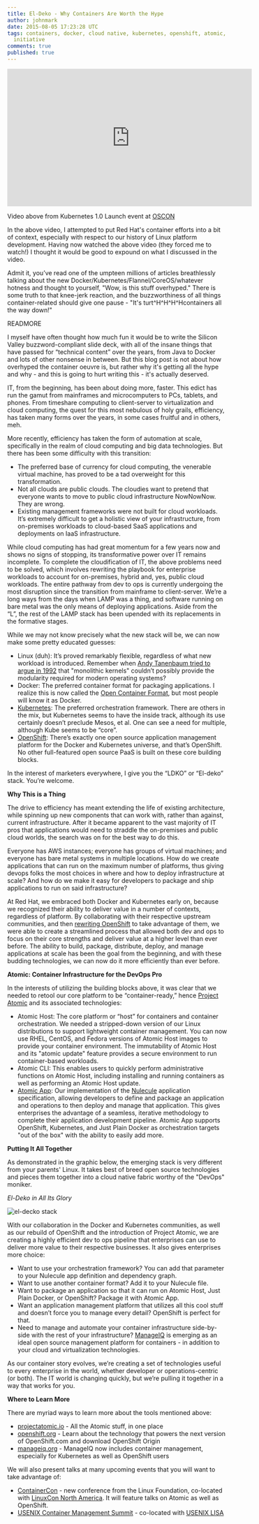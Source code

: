 ```yaml
---
title: El-Deko - Why Containers Are Worth the Hype
author: johnmark
date: 2015-08-05 17:23:28 UTC
tags: containers, docker, cloud native, kubernetes, openshift, atomic, open container
  initiative
comments: true
published: true
---
```


<iframe width="560" height="315" src="https://www.youtube.com/embed/vqtnG1TBdxM" frameborder="0" allowfullscreen></iframe>

Video above from Kubernetes 1.0 Launch event at [OSCON](http://www.oscon.com/open-source-2015)

In the above video, I attempted to put Red Hat's container efforts into a bit of context, especially with respect to our history of Linux platform development. Having now watched the above video (they forced me to watch!) I thought it would be good to expound on what I discussed in the video.

Admit it, you’ve read one of the umpteen millions of articles breathlessly talking about the new Docker/Kubernetes/Flannel/CoreOS/whatever hotness and thought to yourself, "Wow, is this stuff overhyped." There is some truth to that knee-jerk reaction, and the buzzworthiness of all things container-related should give one pause - "It's turt^H^H^H^Hcontainers all the way down!"

READMORE

I myself have often thought how much fun it would be to write the Silicon Valley buzzword-compliant slide deck, with all of the insane things that have passed for “technical content” over the years, from Java to Docker and lots of other nonsense in between. But this blog post is not about how overhyped the container oeuvre is, but rather why it's getting all the hype and why - and this is going to hurt writing this - it's actually deserved.

IT, from the beginning, has been about doing more, faster. This edict has run the gamut from mainframes and microcomputers to PCs, tablets, and phones. From timeshare computing to client-server to virtualization and cloud computing, the quest for this most nebulous of holy grails, efficiency, has taken many forms over the years, in some cases fruitful and in others, meh.

More recently, efficiency has taken the form of automation at scale, specifically in the realm of cloud computing and big data technologies. But there has been some difficulty with this transition:

* The preferred base of currency for cloud computing, the venerable virtual machine, has proved to be a tad overweight for this transformation.
* Not all clouds are public clouds. The cloudies want to pretend that everyone wants to move to public cloud infrastructure NowNowNow. They are wrong.
* Existing management frameworks were not built for cloud workloads. It’s extremely difficult to get a holistic view of your infrastructure, from on-premises workloads to cloud-based SaaS applications and deployments on IaaS infrastructure.

While cloud computing has had great momentum for a few years now and shows no signs of stopping, its transformative power over IT remains incomplete. To complete the cloudification of IT, the above problems need to be solved, which involves rewriting the playbook for enterprise workloads to account for on-premises, hybrid and, yes, public cloud workloads. The entire pathway from dev to ops is currently undergoing the most disruption since the transition from mainframe to client-server. We’re a long ways from the days when LAMP was a thing, and software running on bare metal was the only means of deploying applications. Aside from the “L”, the rest of the LAMP stack has been upended with its replacements in the formative stages.

While we may not know precisely what the new stack will be, we can now make some pretty educated guesses:

* Linux (duh): It’s proved remarkably flexible, regardless of what new workload is introduced. Remember when [Andy Tanenbaum tried to argue in 1992](http://www.oreilly.com/openbook/opensources/book/appa.html) that "monolithic kernels" couldn’t possibly provide the modularity required for modern operating systems?
* Docker: The preferred container format for packaging applications. I realize this is now called the [Open Container Format](https://github.com/opencontainers/specs), but most people will know it as Docker.
* [Kubernetes](http://kubernetes.io/): The preferred orchestration framework. There are others in the mix, but Kubernetes seems to have the inside track, although its use certainly doesn’t preclude Mesos, et al. One can see a need for multiple, although Kube seems to be “core”.
* [OpenShift](http://www.openshift.org/): There’s exactly one open source application management platform for the Docker and Kubernetes universe, and that’s OpenShift. No other full-featured open source PaaS is built on these core building blocks.

In the interest of marketers everywhere, I give you the “LDKO” or “El-deko” stack. You’re welcome.

**Why This is a Thing**

The drive to efficiency has meant extending the life of existing architecture, while spinning up new components that can work with, rather than against, current infrastructure. After it became apparent to the vast majority of IT pros that applications would need to straddle the on-premises and public cloud worlds, the search was on for the best way to do this.

Everyone has AWS instances; everyone has groups of virtual machines; and everyone has bare metal systems in multiple locations. How do we create applications that can run on the maximum number of platforms, thus giving devops folks the most choices in where and how to deploy infrastructure at scale? And how do we make it easy for developers to package and ship applications to run on said infrastructure?

At Red Hat, we embraced both Docker and Kubernetes early on, because we recognized their ability to deliver value in a number of contexts, regardless of platform. By collaborating with their respective upstream communities, and then [rewriting OpenShift](http://www.openshift.org/#v3) to take advantage of them, we were able to create a streamlined process that allowed both dev and ops to focus on their core strengths and deliver value at a higher level than ever before. The ability to build, package, distribute, deploy, and manage applications at scale has been the goal from the beginning, and with these budding technologies, we can now do it more efficiently than ever before.

**Atomic: Container Infrastructure for the DevOps Pro**

In the interests of utilizing the building blocks above, it was clear that we needed to retool our core platform to be “container-ready,” hence [Project Atomic](http://projectatomic.io/) and its associated technologies:

* Atomic Host: The core platform or “host” for containers and container orchestration. We needed a stripped-down version of our Linux distributions to support lightweight container management. You can now use RHEL, CentOS, and Fedora versions of Atomic Host images to provide your container environment. The immutability of Atomic Host and its "atomic update" feature provides a secure environment to run container-based workloads.
* Atomic CLI: This enables users to quickly perform administrative functions on Atomic Host, including installing and running containers as well as performing an Atomic Host update.
* [Atomic App](http://github.com/projectatomic/atomicapp/): Our implementation of the [Nulecule](http://github.com/projectatomic/nulecule/) application specification, allowing developers to define and package an application and operations to then deploy and manage that application. This gives enterprises the advantage of a seamless, iterative methodology to complete their application development pipeline. Atomic App supports OpenShift, Kubernetes, and Just Plain Docker as orchestration targets "out of the box" with the ability to easily add more.

**Putting It All Together**

As demonstrated in the graphic below, the emerging stack is very different from your parents' Linux. It takes best of breed open source technologies and pieces them together into a cloud native fabric worthy of the "DevOps" moniker.

*El-Deko in All Its Glory*

![el-decko stack](/images/container-stack.png)

With our collaboration in the Docker and Kubernetes communities, as well as our rebuild of OpenShift and the introduction of Project Atomic, we are creating a highly efficient dev to ops pipeline that enterprises can use to deliver more value to their respective businesses. It also gives enterprises more choice:

* Want to use your orchestration framework? You can add that parameter to your Nulecule app definition and dependency graph.
* Want to use another container format? Add it to your Nulecule file.
* Want to package an application so that it can run on Atomic Host, Just Plain Docker, or OpenShift? Package it with Atomic App.
* Want an application management platform that utilizes all this cool stuff and doesn’t force you to manage every detail? OpenShift is perfect for that.
* Need to manage and automate your container infrastructure side-by-side with the rest of your infrastructure? [ManageIQ](http://manageiq.org/) is emerging as an ideal open source management platform for containers - in addition to your cloud and virtualization technologies.

As our container story evolves, we’re creating a set of technologies useful to every enterprise in the world, whether developer or operations-centric (or both). The IT world is changing quickly, but we’re pulling it together in a way that works for you.

**Where to Learn More**

There are myriad ways to learn more about the tools mentioned above:

* [projectatomic.io](http://projectatomic.io/) - All the Atomic stuff, in one place
* [openshift.org](http://openshift.org/) - Learn about the technology that powers the next version of OpenShift.com and download OpenShift Origin
* [manageiq.org](http://manageiq.org/) - ManageIQ now includes container management, especially for Kubernetes as well as OpenShift users

We will also present talks at many upcoming events that you will want to take advantage of:

* [ContainerCon](http://events.linuxfoundation.org/events/containercon) - new conference from the Linux Foundation, co-located with [LinuxCon North America](http://events.linuxfoundation.org/events/linuxcon-north-america). It will feature talks on Atomic as well as OpenShift.
* [USENIX Container Management Summit](https://www.usenix.org/conference/ucms15) - co-located with [USENIX LISA](https://www.usenix.org/conference/lisa15)
